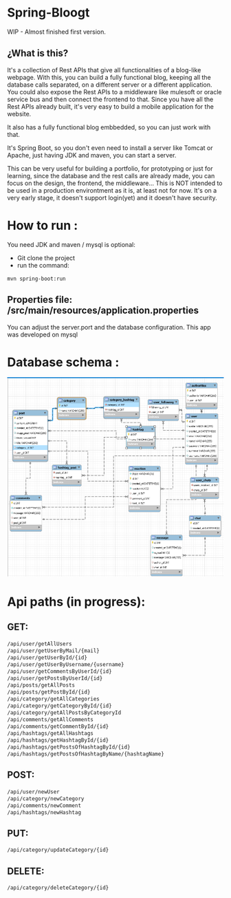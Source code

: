 # Spring-Bloogt
WIP - Almost finished first version.

## ¿What is this?
It's a collection of Rest APIs that give all functionalities of a blog-like webpage.
With this, you can build a fully functional blog, keeping all the database calls separated, on a different server or a different application. 
You could also expose the Rest APIs to a middleware like mulesoft or oracle service bus and then connect the frontend to that.
Since you have all the Rest APIs already built, it's very easy to build a mobile application for the website.

It also has a fully functional blog embbedded, so you can just work with that.

It's Spring Boot, so you don't even need to install a server like Tomcat or Apache, just having JDK and maven, you can start a server.

This can be very useful for building a portfolio, for prototyping or just for learning, since the database and the rest calls are already made, you can focus on the design, the frontend, the middleware...
This is NOT intended to be used in a production environtment as it is, at least not for now. It's on a very early stage, it doesn't support login(yet) and it doesn't have security.

# How to run :

You need JDK and maven / mysql is optional:

- Git clone the project
- run the command: 
```
mvn spring-boot:run
```

## Properties file: /src/main/resources/application.properties
You can adjust the server.port and the database configuration. This app was developed on mysql

# Database schema :
![alt text](https://github.com/FranciscoNadal1/Spring-Bloogt/blob/master/documentation/Database%20Diagram.png)

# Api paths (in progress):

## GET:
```
/api/user/getAllUsers
/api/user/getUserByMail/{mail}
/api/user/getUserById/{id}
/api/user/getUserByUsername/{username}
/api/user/getCommentsByUserId/{id}
/api/user/getPostsByUserId/{id}
/api/posts/getAllPosts
/api/posts/getPostById/{id}
/api/category/getAllCategories
/api/category/getCategoryById/{id}
/api/category/getAllPostsByCategoryId
/api/comments/getAllComments
/api/comments/getCommentById/{id}
/api/hashtags/getAllHashtags
/api/hashtags/getHashtagById/{id}
/api/hashtags/getPostsOfHashtagById/{id}
/api/hashtags/getPostsOfHashtagByName/{hashtagName}
```
## POST:
```
/api/user/newUser
/api/category/newCategory
/api/comments/newComment
/api/hashtags/newHashtag
```
## PUT:
```
/api/category/updateCategory/{id}
```
## DELETE:
```
/api/category/deleteCategory/{id}
```
